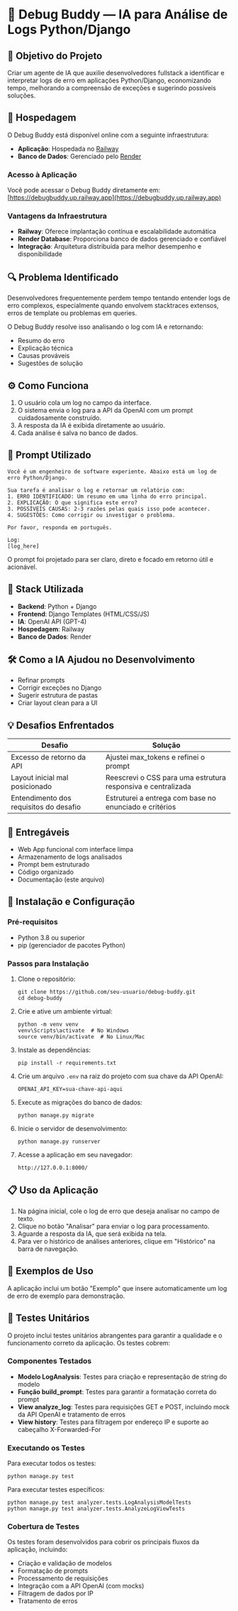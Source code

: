 # 🧠 Debug Buddy — IA para Análise de Logs Python/Django

## 🎯 Objetivo do Projeto

Criar um agente de IA que auxilie desenvolvedores fullstack a identificar e interpretar logs de erro em aplicações Python/Django, economizando tempo, melhorando a compreensão de exceções e sugerindo possíveis soluções.

## 🚀 Hospedagem

O Debug Buddy está disponível online com a seguinte infraestrutura:

- **Aplicação**: Hospedada no [Railway](https://railway.app/)
- **Banco de Dados**: Gerenciado pelo [Render](https://render.com/)

### Acesso à Aplicação

Você pode acessar o Debug Buddy diretamente em:
[https://debugbuddy.up.railway.app](https://debugbuddy.up.railway.app)

### Vantagens da Infraestrutura

- **Railway**: Oferece implantação contínua e escalabilidade automática
- **Render Database**: Proporciona banco de dados gerenciado e confiável
- **Integração**: Arquitetura distribuída para melhor desempenho e disponibilidade

## 🔍 Problema Identificado

Desenvolvedores frequentemente perdem tempo tentando entender logs de erro complexos, especialmente quando envolvem stacktraces extensos, erros de template ou problemas em queries.

O Debug Buddy resolve isso analisando o log com IA e retornando:
- Resumo do erro
- Explicação técnica
- Causas prováveis
- Sugestões de solução

## ⚙️ Como Funciona

1. O usuário cola um log no campo da interface.
2. O sistema envia o log para a API da OpenAI com um prompt cuidadosamente construído.
3. A resposta da IA é exibida diretamente ao usuário.
4. Cada análise é salva no banco de dados.

## 🤖 Prompt Utilizado

```
Você é um engenheiro de software experiente. Abaixo está um log de erro Python/Django.

Sua tarefa é analisar o log e retornar um relatório com:
1. ERRO IDENTIFICADO: Um resumo em uma linha do erro principal.
2. EXPLICAÇÃO: O que significa este erro?
3. POSSÍVEIS CAUSAS: 2-3 razões pelas quais isso pode acontecer.
4. SUGESTÕES: Como corrigir ou investigar o problema.

Por favor, responda em português.

Log:
[log_here]
```

O prompt foi projetado para ser claro, direto e focado em retorno útil e acionável.

## 🧱 Stack Utilizada

- **Backend**: Python + Django
- **Frontend**: Django Templates (HTML/CSS/JS)
- **IA**: OpenAI API (GPT-4)
- **Hospedagem**: Railway
- **Banco de Dados**: Render

## 🛠️ Como a IA Ajudou no Desenvolvimento

- Refinar prompts
- Corrigir exceções no Django
- Sugerir estrutura de pastas
- Criar layout clean para a UI

## 💡 Desafios Enfrentados

| Desafio | Solução |
|---------|---------|
| Excesso de retorno da API | Ajustei max_tokens e refinei o prompt |
| Layout inicial mal posicionado | Reescrevi o CSS para uma estrutura responsiva e centralizada |
| Entendimento dos requisitos do desafio | Estruturei a entrega com base no enunciado e critérios |

## 📎 Entregáveis

- Web App funcional com interface limpa
- Armazenamento de logs analisados
- Prompt bem estruturado
- Código organizado
- Documentação (este arquivo)

## 🚀 Instalação e Configuração

### Pré-requisitos

- Python 3.8 ou superior
- pip (gerenciador de pacotes Python)

### Passos para Instalação

1. Clone o repositório:
   ```
   git clone https://github.com/seu-usuario/debug-buddy.git
   cd debug-buddy
   ```

2. Crie e ative um ambiente virtual:
   ```
   python -m venv venv
   venv\Scripts\activate  # No Windows
   source venv/bin/activate  # No Linux/Mac
   ```

3. Instale as dependências:
   ```
   pip install -r requirements.txt
   ```

4. Crie um arquivo `.env` na raiz do projeto com sua chave da API OpenAI:
   ```
   OPENAI_API_KEY=sua-chave-api-aqui
   ```

5. Execute as migrações do banco de dados:
   ```
   python manage.py migrate
   ```

6. Inicie o servidor de desenvolvimento:
   ```
   python manage.py runserver
   ```

7. Acesse a aplicação em seu navegador:
   ```
   http://127.0.0.1:8000/
   ```

## 📋 Uso da Aplicação

1. Na página inicial, cole o log de erro que deseja analisar no campo de texto.
2. Clique no botão "Analisar" para enviar o log para processamento.
3. Aguarde a resposta da IA, que será exibida na tela.
4. Para ver o histórico de análises anteriores, clique em "Histórico" na barra de navegação.

## 🔄 Exemplos de Uso

A aplicação inclui um botão "Exemplo" que insere automaticamente um log de erro de exemplo para demonstração.

## 🧪 Testes Unitários

O projeto inclui testes unitários abrangentes para garantir a qualidade e o funcionamento correto da aplicação. Os testes cobrem:

### Componentes Testados

- **Modelo LogAnalysis**: Testes para criação e representação de string do modelo
- **Função build_prompt**: Testes para garantir a formatação correta do prompt
- **View analyze_log**: Testes para requisições GET e POST, incluindo mock da API OpenAI e tratamento de erros
- **View history**: Testes para filtragem por endereço IP e suporte ao cabeçalho X-Forwarded-For

### Executando os Testes

Para executar todos os testes:

```
python manage.py test
```

Para executar testes específicos:

```
python manage.py test analyzer.tests.LogAnalysisModelTests
python manage.py test analyzer.tests.AnalyzeLogViewTests
```

### Cobertura de Testes

Os testes foram desenvolvidos para cobrir os principais fluxos da aplicação, incluindo:
- Criação e validação de modelos
- Formatação de prompts
- Processamento de requisições
- Integração com a API OpenAI (com mocks)
- Filtragem de dados por IP
- Tratamento de erros